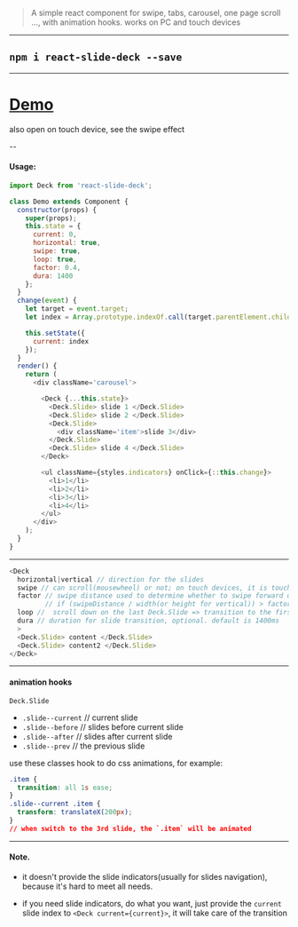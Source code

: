> A simple react component for swipe, tabs, carousel, one page scroll ...,
with animation hooks. works on PC and touch devices

---


## `npm i react-slide-deck --save`

---

# [Demo](http://output.jsbin.com/hexada)
also open on touch device, see the swipe effect

--

#### Usage:

```js
import Deck from 'react-slide-deck';

class Demo extends Component {
  constructor(props) {
    super(props);
    this.state = {
      current: 0,
      horizontal: true,
      swipe: true,
      loop: true,
      factor: 0.4,
      dura: 1400
    };
  }
  change(event) {
    let target = event.target;
    let index = Array.prototype.indexOf.call(target.parentElement.children, target);

    this.setState({
      current: index
    });
  }
  render() {
    return (
      <div className='carousel'>

        <Deck {...this.state}>
          <Deck.Slide> slide 1 </Deck.Slide>
          <Deck.Slide> slide 2 </Deck.Slide>
          <Deck.Slide>
            <div className='item'>slide 3</div>
          </Deck.Slide>
          <Deck.Slide> slide 4 </Deck.Slide>
        </Deck>

        <ul className={styles.indicators} onClick={::this.change}>
          <li>1</li>
          <li>2</li>
          <li>3</li>
          <li>4</li>
        </ul>
      </div>
    );
  }
}

```

---

```js
<Deck
  horizontal|vertical // direction for the slides
  swipe // can scroll(mousewheel) or not; on touch devices, it is touch event
  factor // swipe distance used to determine whether to swipe forward or abort.
         // if (swipeDistance / width(or height for vertical)) > factor, then will switch to next slide, otherwise return to the current slide.
  loop //  scroll down on the last Deck.Slide => transition to the first Deck.Slide. only work when `scroll` is set
  dura // duration for slide transition, optional. default is 1400ms
  >
  <Deck.Slide> content </Deck.Slide>
  <Deck.Slide> content2 </Deck.Slide>
</Deck>
```

---
#### animation hooks
`Deck.Slide`
- `.slide--current` // current slide
- `.slide--before` // slides before current slide
- `.slide--after` // slides after current slide
- `.slide--prev` // the previous slide

use these classes hook to do css animations, for example:
```css
.item {
  transition: all 1s ease;
}
.slide--current .item {
  transform: translateX(200px);
}
// when switch to the 3rd slide, the `.item` will be animated
```

---

#### Note.

- it doesn't provide the slide indicators(usually for slides navigation), because it's hard to meet all needs.

- if you need slide indicators, do what you want, just provide the `current` slide index to `<Deck current={current}>`, it will take care of the transition
